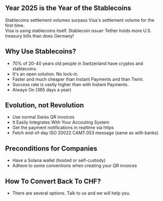## Year 2025 is the Year of the Stablecoins 

Stablecoins settlement volumes surpass Visa's settlement volume for the first time.  
Visa is using stablecoins itself. Stablecoin issuer Tether holds more U.S. treasury bills than does Germany!

## Why Use Stablecoins?

* 70% of 20-40 years old people in Switzerland have cryptos and stablecoins.
* It's an open solution. No lock-in. 
* Faster and much cheaper than Instant Payments and than Twint.  
* Success rate is vastly higher than with Instant Payments.
* Always On (365 days a year)

## Evolution, not Revolution

* Use normal Swiss QR invoices
* It Easily Integrates With Your Accouting System 
* Get the payment notifications in realtime via https
* Fetch end-of-day ISO 20022 CAMT.053 message (same as with banks)

## Preconditions for Companies
* Have a Solana wallet (hosted or self-custody)
* Adhere to some conventions when creating your QR invoices

## How To Convert Back To CHF?

* There are several options. Talk to us and we will help you.
